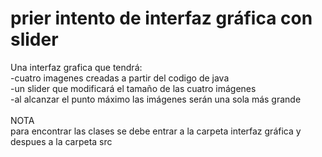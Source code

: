 # prier intento de interfaz gráfica con slider
Una interfaz grafica que tendrá:<br />
-cuatro imagenes creadas a partir del codigo de java<br />
-un slider que modificará el tamaño de las cuatro imágenes<br />
-al alcanzar el punto máximo las imágenes serán una sola más grande<br />
<br />
NOTA<br />
para encontrar las clases se debe entrar a la carpeta interfaz gráfica y despues a la carpeta src 
